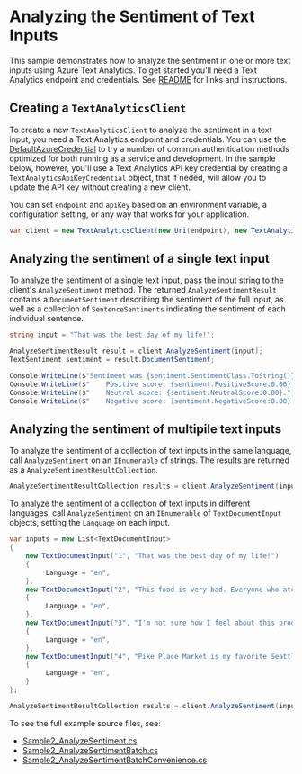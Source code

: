 # Analyzing the Sentiment of Text Inputs

This sample demonstrates how to analyze the sentiment in one or more text inputs using Azure Text Analytics.  To get started you'll need a Text Analytics endpoint and credentials.  See [README](../README.md) for links and instructions.

## Creating a `TextAnalyticsClient`

To create a new `TextAnalyticsClient` to analyze the sentiment in a text input, you need a Text Analytics endpoint and credentials.  You can use the [DefaultAzureCredential][DefaultAzureCredential] to try a number of common authentication methods optimized for both running as a service and development.  In the sample below, however, you'll use a Text Analytics API key credential by creating a `TextAnalyticsApiKeyCredential` object, that if neded, will allow you to update the API key without creating a new client.

You can set `endpoint` and `apiKey` based on an environment variable, a configuration setting, or any way that works for your application.

```C# Snippet:TextAnalyticsSample2CreateClient
var client = new TextAnalyticsClient(new Uri(endpoint), new TextAnalyticsApiKeyCredential(apiKey));
```

## Analyzing the sentiment of a single text input

To analyze the sentiment of a single text input, pass the input string to the client's `AnalyzeSentiment` method.  The returned `AnalyzeSentimentResult` contains a `DocumentSentiment` describing the sentiment of the full input, as well as a collection of `SentenceSentiments` indicating the sentiment of each individual sentence.

```C# Snippet:AnalyzeSentiment
string input = "That was the best day of my life!";

AnalyzeSentimentResult result = client.AnalyzeSentiment(input);
TextSentiment sentiment = result.DocumentSentiment;

Console.WriteLine($"Sentiment was {sentiment.SentimentClass.ToString()}, with scores: ");
Console.WriteLine($"    Positive score: {sentiment.PositiveScore:0.00}.");
Console.WriteLine($"    Neutral score: {sentiment.NeutralScore:0.00}.");
Console.WriteLine($"    Negative score: {sentiment.NegativeScore:0.00}.");
```

## Analyzing the sentiment of multipile text inputs

To analyze the sentiment of a collection of text inputs in the same language, call `AnalyzeSentiment` on an `IEnumerable` of strings.  The results are returned as a `AnalyzeSentimentResultCollection`.

```C# Snippet:TextAnalyticsSample2AnalyzeSentimentConvenience
AnalyzeSentimentResultCollection results = client.AnalyzeSentiment(inputs);
```

To analyze the sentiment of a collection of text inputs in different languages, call `AnalyzeSentiment` on an `IEnumerable` of `TextDocumentInput` objects, setting the `Language` on each input.

```C# Snippet:TextAnalyticsSample2AnalyzeSentimentBatch
var inputs = new List<TextDocumentInput>
{
    new TextDocumentInput("1", "That was the best day of my life!")
    {
         Language = "en",
    },
    new TextDocumentInput("2", "This food is very bad. Everyone who ate with us got sick.")
    {
         Language = "en",
    },
    new TextDocumentInput("3", "I'm not sure how I feel about this product.")
    {
         Language = "en",
    },
    new TextDocumentInput("4", "Pike Place Market is my favorite Seattle attraction.  We had so much fun there.")
    {
         Language = "en",
    }
};

AnalyzeSentimentResultCollection results = client.AnalyzeSentiment(inputs, new TextAnalyticsRequestOptions { IncludeStatistics = true });
```

To see the full example source files, see:

* [Sample2_AnalyzeSentiment.cs](../tests/samples/Sample2_AnalyzeSentiment.cs)
* [Sample2_AnalyzeSentimentBatch.cs](../tests/samples/Sample2_AnalyzeSentimentBatch.cs)
* [Sample2_AnalyzeSentimentBatchConvenience.cs](../tests/samples/Sample2_AnalyzeSentimentBatchConvenience.cs)

[DefaultAzureCredential]: ../../../identity/Azure.Identity/README.md
